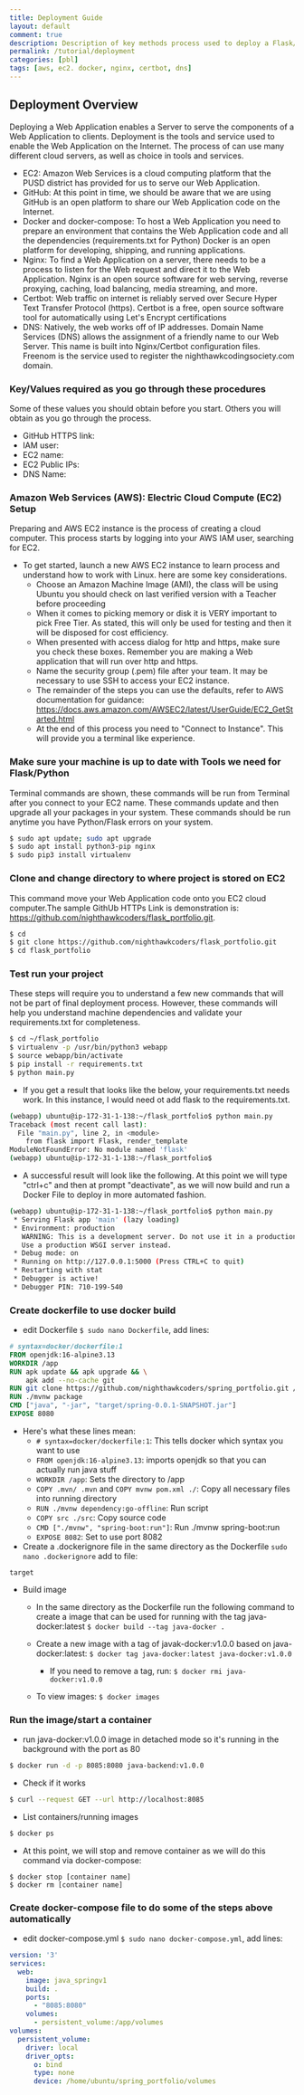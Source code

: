 ```yaml
---
title: Deployment Guide
layout: default
comment: true
description: Description of key methods process used to deploy a Flask/Python website; AWS EC2, Docker, docker-compose, and Nginx 
permalink: /tutorial/deployment
categories: [pbl]
tags: [aws, ec2. docker, nginx, certbot, dns]
---
```


## Deployment Overview
Deploying a Web Application enables a Server to serve the components of a Web Application to clients. Deployment is the tools and service used to enable the Web Application on the Internet.  The process of can use many different cloud servers, as well as choice in tools and services.

- EC2: Amazon Web Services is a cloud computing platform that the PUSD district has provided for us to serve our Web Application.
- GitHub: At this point in time, we should be aware that we are using GitHub is an open platform to share our Web Application code on the Internet.
- Docker and docker-compose: To host a Web Application you need to prepare an environment that contains the Web Application code and all the dependencies (requirements.txt for Python)  Docker is an open platform for developing, shipping, and running applications.
- Nginx: To find a Web Application on a server, there needs to be a process to listen for the Web request and direct it to the Web Application.  Nginx is an open source software for web serving, reverse proxying, caching, load balancing, media streaming, and more.
- Certbot: Web traffic on internet is reliably served over Secure Hyper Text Transfer Protocol (https).  Certbot is a free, open source software tool for automatically using Let's Encrypt certifications 
- DNS: Natively, the web works off of IP addresses.  Domain Name Services (DNS) allows the assignment of a friendly name to our Web Server.  This name is built into Nginx/Certbot configuration files.  Freenom is the service used to register the nighthawkcodingsociety.com domain.

### Key/Values required as you go through these procedures
Some of these values you should obtain before you start.  Others you will obtain as you go through the process.

- GitHub HTTPS link:
- IAM user:
- EC2 name:
- EC2 Public IPs:
- DNS Name:

### Amazon Web Services (AWS): Electric Cloud Compute (EC2) Setup
Preparing and AWS EC2 instance is the process of creating a cloud computer.  This process starts by logging into your AWS IAM user, searching for EC2.
- To get started, launch a new AWS EC2 instance to learn process and understand how to work with Linux. here are some key considerations.
    - Choose an Amazon Machine Image (AMI), the class will be using Ubuntu you should check on last verified version with a Teacher before proceeding
    - When it comes to picking memory or disk it is VERY important to pick Free Tier.  As stated, this will only be used for testing and then it will be disposed for cost efficiency.
    - When presented with access dialog for http and https, make sure you check these boxes.  Remember you are making a Web application that will run over http and https.
    - Name the security group (.pem) file after your team.  It may be necessary to use SSH to access your EC2 instance.
    - The remainder of the steps you can use the defaults, refer to AWS documentation for guidance: https://docs.aws.amazon.com/AWSEC2/latest/UserGuide/EC2_GetStarted.html
    - At the end of this process you need to "Connect to Instance". This will provide you a terminal like experience.

### Make sure your machine is up to date with Tools we need for Flask/Python
Terminal commands are shown, these commands will be run from Terminal after you connect to your EC2 name.  These commands update and then upgrade all your packages in your system. These commands should be run anytime you have Python/Flask errors on your system.

```bash
$ sudo apt update; sudo apt upgrade
$ sudo apt install python3-pip nginx
$ sudo pip3 install virtualenv
```

### Clone and change directory to where project is stored on EC2
This command move your Web Application code onto you EC2 cloud computer.The sample GithUb HTTPs Link is demonstration is: https://github.com/nighthawkcoders/flask_portfolio.git.  

```bash
$ cd
$ git clone https://github.com/nighthawkcoders/flask_portfolio.git
$ cd flask_portfolio
```

### Test run your project
These steps will require you to understand a few new commands that will not be part of final deployment process.  However, these commands will help you understand machine dependencies and validate your requirements.txt for completeness.

```bash
$ cd ~/flask_portfolio
$ virtualenv -p /usr/bin/python3 webapp
$ source webapp/bin/activate
$ pip install -r requirements.txt
$ python main.py
```

* If you get a result that looks like the below, your requirements.txt needs work.  In this instance, I would need ot add flask to the requirements.txt.
```bash
(webapp) ubuntu@ip-172-31-1-138:~/flask_portfolio$ python main.py
Traceback (most recent call last):
  File "main.py", line 2, in <module>
    from flask import Flask, render_template
ModuleNotFoundError: No module named 'flask'
(webapp) ubuntu@ip-172-31-1-138:~/flask_portfolio$ 
```
* A successful result will look like the following.  At this point we will type "ctrl+c" and then at prompt "deactivate", as we will now build and run a Docker File to deploy in more automated fashion.
```bash
(webapp) ubuntu@ip-172-31-1-138:~/flask_portfolio$ python main.py
 * Serving Flask app 'main' (lazy loading)
 * Environment: production
   WARNING: This is a development server. Do not use it in a production deployment.
   Use a production WSGI server instead.
 * Debug mode: on
 * Running on http://127.0.0.1:5000 (Press CTRL+C to quit)
 * Restarting with stat
 * Debugger is active!
 * Debugger PIN: 710-199-540
```

### Create dockerfile to use docker build
* edit Dockerfile `$ sudo nano Dockerfile`, add lines: 
```dockerfile
# syntax=docker/dockerfile:1
FROM openjdk:16-alpine3.13
WORKDIR /app
RUN apk update && apk upgrade && \
    apk add --no-cache git 
RUN git clone https://github.com/nighthawkcoders/spring_portfolio.git /app
RUN ./mvnw package
CMD ["java", "-jar", "target/spring-0.0.1-SNAPSHOT.jar"]
EXPOSE 8080
```
* Here's what these lines mean: 
     * `# syntax=docker/dockerfile:1`: This tells docker which syntax you want to use
     * `FROM openjdk:16-alpine3.13`: imports openjdk so that you can actually run java stuff
     * `WORKDIR /app`: Sets the directory to /app
     * `COPY .mvn/ .mvn` and `COPY mvnw pom.xml ./`: Copy all necessary files into running directory
     * `RUN ./mvnw dependency:go-offline`: Run script
     * `COPY src ./src`: Copy source code
     * `CMD ["./mvnw", "spring-boot:run"]`: Run ./mvnw spring-boot:run
     * `EXPOSE 8082`: Set to use port 8082
* Create a .dockerignore file in the same directory as the Dockerfile `sudo nano .dockerignore` add to file:
```
target
```
* Build image
     * In the same directory as the Dockerfile run the following command to create a image that can be used for running with the tag java-docker:latest `$ docker build --tag java-docker .`
     * Create a new image with a tag of javak-docker:v1.0.0 based on java-docker:latest: `$ docker tag java-docker:latest java-docker:v1.0.0`

          * If you need to remove a tag, run: `$ docker rmi java-docker:v1.0.0`
     * To view images: `$ docker images`

### Run the image/start a container
* run java-docker:v1.0.0 image in detached mode so it's running in the
background with the port as 80
```bash
$ docker run -d -p 8085:8080 java-backend:v1.0.0
```
* Check if it works
```bash
$ curl --request GET --url http://localhost:8085 
```
* List containers/running images
```bash
$ docker ps
```
* At this point, we will stop and remove container as we will do this command via docker-compose:
```
$ docker stop [container name]
$ docker rm [container name]
```

### Create docker-compose file to do some of the steps above automatically
* edit docker-compose.yml `$ sudo nano docker-compose.yml`, add lines: 

```yml
version: '3'
services:
  web:
    image: java_springv1
    build: .
    ports:
      - "8085:8080"
    volumes:
      - persistent_volume:/app/volumes
volumes:
  persistent_volume:
    driver: local
    driver_opts:
      o: bind
      type: none
      device: /home/ubuntu/spring_portfolio/volumes
```

